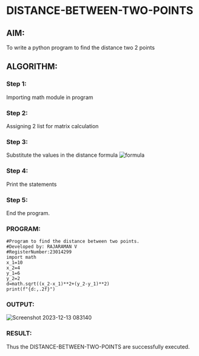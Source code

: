 # DISTANCE-BETWEEN-TWO-POINTS

## AIM:
To write a python program to find the distance two 2 points
## ALGORITHM:
### Step 1:
Importing math module in program

### Step 2:
Assigning 2 list for matrix calculation

### Step 3: 
Substitute the values in the distance formula  ![formula](/formula.JPG)

### Step 4:
Print the statements

### Step 5:
End the program.
### PROGRAM:
```
#Program to find the distance between two points.
#Developed by: RAJARAMAN V
#RegisterNumber:23014299
import math
x_1=10
x_2=4
y_1=6
y_2=2
d=math.sqrt((x_2-x_1)**2+(y_2-y_1)**2)
print(f"{d:,.2f}")
``` 
### OUTPUT:
![Screenshot 2023-12-13 083140](https://github.com/Rajaraman77/DISTANCE-BETWEEN-TWO-POINTS/assets/150319383/399803b9-bc12-4255-ab1d-3709eefcab28)

### RESULT:
Thus the DISTANCE-BETWEEN-TWO-POINTS are successfully executed.
